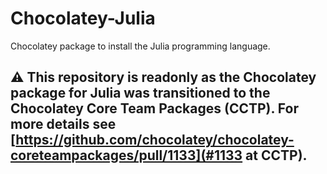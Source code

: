 # Chocolatey-Julia

Chocolatey package to install the Julia programming language.

## :warning: This repository is readonly as the Chocolatey package for Julia was transitioned to the Chocolatey Core Team Packages (CCTP). For more details see [https://github.com/chocolatey/chocolatey-coreteampackages/pull/1133](#1133 at CCTP).

